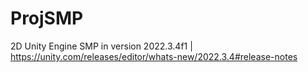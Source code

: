 # ProjSMP
2D Unity Engine SMP
in version 2022.3.4f1 | https://unity.com/releases/editor/whats-new/2022.3.4#release-notes
